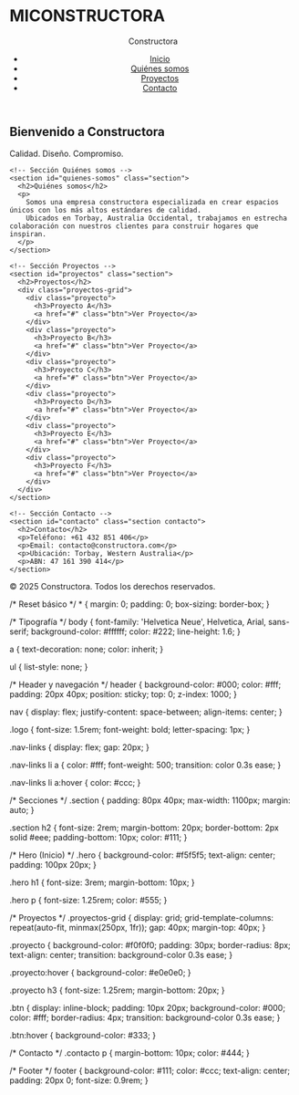 # MICONSTRUCTORA
<!DOCTYPE html>
<html lang="es">
<head>
  <meta charset="UTF-8">
  <meta name="viewport" content="width=device-width, initial-scale=1.0">
  <title>Constructora Ejemplo</title>
  <link rel="stylesheet" href="styles.css">
</head>
<body>
  <header>
    <nav>
      <div class="logo">Constructora</div>
      <ul class="nav-links">
        <li><a href="#inicio">Inicio</a></li>
        <li><a href="#quienes-somos">Quiénes somos</a></li>
        <li><a href="#proyectos">Proyectos</a></li>
        <li><a href="#contacto">Contacto</a></li>
      </ul>
    </nav>
  </header>

  <main>
    <!-- Sección de Inicio -->
    <section id="inicio" class="hero">
      <h1>Bienvenido a Constructora</h1>
      <p>Calidad. Diseño. Compromiso.</p>
    </section>

    <!-- Sección Quiénes somos -->
    <section id="quienes-somos" class="section">
      <h2>Quiénes somos</h2>
      <p>
        Somos una empresa constructora especializada en crear espacios únicos con los más altos estándares de calidad. 
        Ubicados en Torbay, Australia Occidental, trabajamos en estrecha colaboración con nuestros clientes para construir hogares que inspiran.
      </p>
    </section>

    <!-- Sección Proyectos -->
    <section id="proyectos" class="section">
      <h2>Proyectos</h2>
      <div class="proyectos-grid">
        <div class="proyecto">
          <h3>Proyecto A</h3>
          <a href="#" class="btn">Ver Proyecto</a>
        </div>
        <div class="proyecto">
          <h3>Proyecto B</h3>
          <a href="#" class="btn">Ver Proyecto</a>
        </div>
        <div class="proyecto">
          <h3>Proyecto C</h3>
          <a href="#" class="btn">Ver Proyecto</a>
        </div>
        <div class="proyecto">
          <h3>Proyecto D</h3>
          <a href="#" class="btn">Ver Proyecto</a>
        </div>
        <div class="proyecto">
          <h3>Proyecto E</h3>
          <a href="#" class="btn">Ver Proyecto</a>
        </div>
        <div class="proyecto">
          <h3>Proyecto F</h3>
          <a href="#" class="btn">Ver Proyecto</a>
        </div>
      </div>
    </section>

    <!-- Sección Contacto -->
    <section id="contacto" class="section contacto">
      <h2>Contacto</h2>
      <p>Teléfono: +61 432 851 406</p>
      <p>Email: contacto@constructora.com</p>
      <p>Ubicación: Torbay, Western Australia</p>
      <p>ABN: 47 161 390 414</p>
    </section>
  </main>

  <footer>
    <p>&copy; 2025 Constructora. Todos los derechos reservados.</p>
  </footer>
</body>
</html>
/* Reset básico */
* {
  margin: 0;
  padding: 0;
  box-sizing: border-box;
}

/* Tipografía */
body {
  font-family: 'Helvetica Neue', Helvetica, Arial, sans-serif;
  background-color: #ffffff;
  color: #222;
  line-height: 1.6;
}

a {
  text-decoration: none;
  color: inherit;
}

ul {
  list-style: none;
}

/* Header y navegación */
header {
  background-color: #000;
  color: #fff;
  padding: 20px 40px;
  position: sticky;
  top: 0;
  z-index: 1000;
}

nav {
  display: flex;
  justify-content: space-between;
  align-items: center;
}

.logo {
  font-size: 1.5rem;
  font-weight: bold;
  letter-spacing: 1px;
}

.nav-links {
  display: flex;
  gap: 20px;
}

.nav-links li a {
  color: #fff;
  font-weight: 500;
  transition: color 0.3s ease;
}

.nav-links li a:hover {
  color: #ccc;
}

/* Secciones */
.section {
  padding: 80px 40px;
  max-width: 1100px;
  margin: auto;
}

.section h2 {
  font-size: 2rem;
  margin-bottom: 20px;
  border-bottom: 2px solid #eee;
  padding-bottom: 10px;
  color: #111;
}

/* Hero (Inicio) */
.hero {
  background-color: #f5f5f5;
  text-align: center;
  padding: 100px 20px;
}

.hero h1 {
  font-size: 3rem;
  margin-bottom: 10px;
}

.hero p {
  font-size: 1.25rem;
  color: #555;
}

/* Proyectos */
.proyectos-grid {
  display: grid;
  grid-template-columns: repeat(auto-fit, minmax(250px, 1fr));
  gap: 40px;
  margin-top: 40px;
}

.proyecto {
  background-color: #f0f0f0;
  padding: 30px;
  border-radius: 8px;
  text-align: center;
  transition: background-color 0.3s ease;
}

.proyecto:hover {
  background-color: #e0e0e0;
}

.proyecto h3 {
  font-size: 1.25rem;
  margin-bottom: 20px;
}

.btn {
  display: inline-block;
  padding: 10px 20px;
  background-color: #000;
  color: #fff;
  border-radius: 4px;
  transition: background-color 0.3s ease;
}

.btn:hover {
  background-color: #333;
}

/* Contacto */
.contacto p {
  margin-bottom: 10px;
  color: #444;
}

/* Footer */
footer {
  background-color: #111;
  color: #ccc;
  text-align: center;
  padding: 20px 0;
  font-size: 0.9rem;
}
